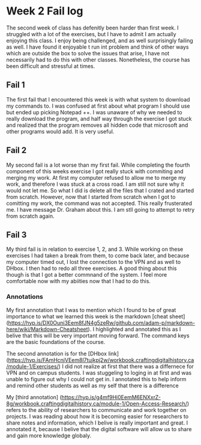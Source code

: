# Week 2 Fail log
The second week of class has defenitly been harder than first week. I struggled with a lot of the exercises, but I have to admit I am actually enjoying this class. I enjoy being challenged, and as well surprisingly failing as well. I have found it enjoyable t run int problem and think of other ways which are outside the box to solve the issues that arise, I have not necessarily had to do this with other classes. Nonetheless, the course has been difficult and stressful at times. 
## Fail 1
The first fail that I encountered this week is with what system to download my commands to. I was confused at first about what program I should use but ended up picking Notepad ++. I was unaware of why we needed to really download the program, and half way through the exercise I got stuck and realized that the program removes all hidden code that microsoft and other programs would add. It is very useful.

## Fail 2
My second fail is a lot worse than my first fail. While completing the fourth component of this weeks exercise I got really stuck with commiting and merging my work. At first my computer refused to allow me to merge my work, and therefore I was stuck at a cross road. I am still not sure why it would not let me. So what I did is delete all the files that I crated and started from scratch. However, now that I started from scratch when I got to comitting my work, the command was not accepted. This really frusterated me. I have message Dr. Graham about this. I am stll going to attempt to retry from scratch again. 

## Fail 3
My third fail is in relation to exercise 1, 2, and 3. While working on these exercises I had taken a break from them, to come back later, and because my computer timed out, I lost the connection to the VPN and as well to DHbox. I then had to redo all three exercises. A good thing about this though is that I got a better commnand of the system. I feel more comfortable now with my abiities now that I had to do this. 

### Annotations
My first annotation that I was to mention which I found to be of great importance to what we learned this week is the markdown [cheat sheet] (https://hyp.is/DX0Ouni3Eem8fJN4g5zeRw/github.com/adam-p/markdown-here/wiki/Markdown-Cheatsheet). I highlighted and annotated this as I belive that this will be very important moving forward. The command keys are the basic foundations of the course.

The second annotation is for the [DHbox link] (https://hyp.is/FAmHcnjVEem8l7tujkpj2w/workbook.craftingdigitalhistory.ca/module-1/Exercises/) I did not realize at first that there was a differnece for VPN and on campus students. I was stuggeling to loging in at first and was unable to figure out why I could not get in. I annotated this to help inform and remind other students as well as my self that there is a difference

My [third annotation] (https://hyp.is/g4mf9Hi0EemM6ENXxrZ-8g/workbook.craftingdigitalhistory.ca/module-1/Open-Access-Research/) refers to the ability of researchers to communicate and work together on projects. I was reading about how it is becoming easier for researchers to share notes and information, which I belive is really important and great. I annotated it, because I belive that the digital software will allow us to share and gain more knowledge globaly. 
